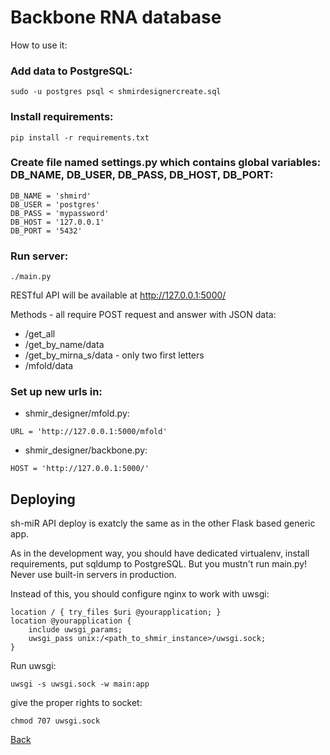 Backbone RNA database
==========================

How to use it:

### Add data to PostgreSQL:
```
sudo -u postgres psql < shmirdesignercreate.sql
```
### Install requirements:
```
pip install -r requirements.txt
```
### Create file named settings.py which contains global variables: DB_NAME, DB_USER, DB_PASS, DB_HOST, DB_PORT:
```
DB_NAME = 'shmird'
DB_USER = 'postgres'
DB_PASS = 'mypassword'
DB_HOST = '127.0.0.1'
DB_PORT = '5432'
```
### Run server:
```
./main.py
```
RESTful API will be available at http://127.0.0.1:5000/

Methods - all require POST request and answer with JSON data:
* /get_all
* /get_by_name/data
* /get_by_mirna_s/data - only two first letters
* /mfold/data

### Set up new urls in:
* shmir_designer/mfold.py:
```
URL = 'http://127.0.0.1:5000/mfold'
```
* shmir_designer/backbone.py:
```
HOST = 'http://127.0.0.1:5000/'
```

## Deploying

sh-miR API deploy is exatcly the same as in the other Flask based generic app.

As in the development way, you should have dedicated virtualenv, install requirements, put sqldump to PostgreSQL. But you mustn't run main.py! Never use built-in servers in production.

Instead of this, you should configure nginx to work with uwsgi:

```
location / { try_files $uri @yourapplication; }
location @yourapplication {
    include uwsgi_params;
    uwsgi_pass unix:/<path_to_shmir_instance>/uwsgi.sock;
}
```

Run uwsgi:
```
uwsgi -s uwsgi.sock -w main:app
```
give the proper rights to socket:
```
chmod 707 uwsgi.sock
```

[Back](../README.md)
